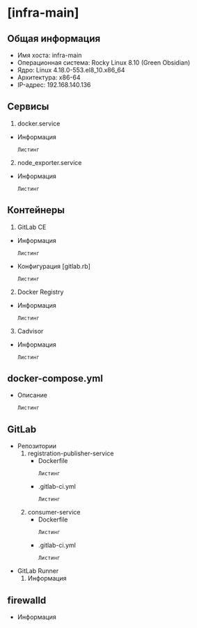 # [infra-main]

## Общая информация
 - Имя хоста: infra-main 
 - Операционная система: Rocky Linux 8.10 (Green Obsidian)
 - Ядро: Linux 4.18.0-553.el8_10.x86_64   
 - Архитектура: x86-64
 - IP-адрес: 192.168.140.136

## Сервисы
  1. docker.service
  - Информация
    ```
    Листинг
    ```
  2. node_exporter.service
  - Информация
    ```
    Листинг
    ```

## Контейнеры
  1. GitLab CE
  - Информация
    ```
    Листинг
    ```
  - Конфигурация [gitlab.rb]
    ```
    Листинг
    ```
  2. Docker Registry
  - Информация
    ```
    Листинг
    ```
  3. Cadvisor
  - Информация
    ```
    Листинг
    ```

## docker-compose.yml
  - Описание
    ```
    Листинг
    ```

## GitLab
  - Репозитории
    1. registration-publisher-service
       - Dockerfile
         ```
         Листинг
         ```
       - .gitlab-ci.yml
         ```
         Листинг
         ```
    2. consumer-service
       - Dockerfile
         ```
         Листинг
         ```
       - .gitlab-ci.yml
         ```
         Листинг
         ```
  - GitLab Runner
    1. Информация

## firewalld
  - Информация
